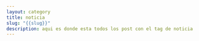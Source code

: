 ```yaml
---
layout: category
title: noticia
slug: "{{slug}}"
description: aqui es donde esta todos los post con el tag de noticia
---
```

